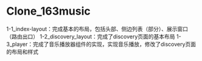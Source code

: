 # Clone_163music
1-1_index-layout：完成基本的布局，包括头部、侧边列表（部分）、展示窗口（路由出口）
1-2_discovery_layout：完成了discovery页面的基本布局
1-3_player：完成了音乐播放器组件的实现，实现音乐播放，修改了discovery页面的布局和样式